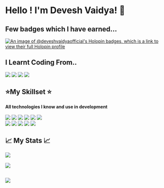 # Hello ! I'm Devesh Vaidya! 👋

## Few badges which I have earned...


[![An image of @deveshvaidyaofficial's Holopin badges, which is a link to view their full Holopin profile](https://holopin.me/deveshvaidyaofficial)](https://holopin.io/@deveshvaidyaofficial)


## I Learnt Coding From..
<img src="https://img.shields.io/badge/Youtube-%23FF0000.svg?style=for-the-badge&logo=YouTube&logoColor=white"> <img src="https://img.shields.io/badge/Udemy-A435F0?style=for-the-badge&logo=Udemy&logoColor=white"> <img src="https://img.shields.io/badge/freecodecamp-27273D?style=for-the-badge&logo=freecodecamp&logoColor=white"> <img src="https://img.shields.io/badge/Coursera-0056D2?style=for-the-badge&logo=Coursera&logoColor=white">
<br>


## ⭐My Skillset ⭐ 

<b> All technologies I know and use in development </b> <br><br>
<img src="https://img.shields.io/badge/python-3670A0?style=for-the-badge&logo=python&logoColor=ffdd54"> <img src="https://img.shields.io/badge/css3-%231572B6.svg?style=for-the-badge&logo=css3&logoColor=white"> <img src="https://img.shields.io/badge/html5-%23E34F26.svg?style=for-the-badge&logo=html5&logoColor=white"> <img src="https://img.shields.io/badge/javascript-%23323330.svg?style=for-the-badge&logo=javascript&logoColor=%23F7DF1E"> <img src="https://img.shields.io/badge/node.js-6DA55F?style=for-the-badge&logo=node.js&logoColor=white"> <img src="https://img.shields.io/badge/-jest-%23C21325?style=for-the-badge&logo=jest&logoColor=white">
</br><img src="https://img.shields.io/badge/git-%23F05033.svg?style=for-the-badge&logo=git&logoColor=white"> <img src="https://img.shields.io/badge/github-%23121011.svg?style=for-the-badge&logo=github&logoColor=white"> <img src="https://img.shields.io/badge/firebase-%23039BE5.svg?style=for-the-badge&logo=firebase"> 
<img src="https://img.shields.io/badge/express.js-%23404d59.svg?style=for-the-badge&logo=express&logoColor=%2361DAFB"> <img src="https://img.shields.io/badge/NPM-%23000000.svg?style=for-the-badge&logo=npm&logoColor=white"> 

## 📈 My Stats 📈

<a><img align="center" src="https://github-readme-stats.vercel.app/api?username=deveshvaidyaofficial&theme=tokyonight&layout=compact&card_width=250px" /></a>
</br></br>
<a><img align="center" src="https://github-readme-stats.vercel.app/api/top-langs/?username=deveshvaidyaofficial&theme=tokyonight&layout=compact&card_width=250px" /></a>
</br></br>
<div><a><img align="center" src="https://github-readme-streak-stats.herokuapp.com/?user=deveshvaidyaofficial&theme=tokyonight" /></a></div>
</br></br>



